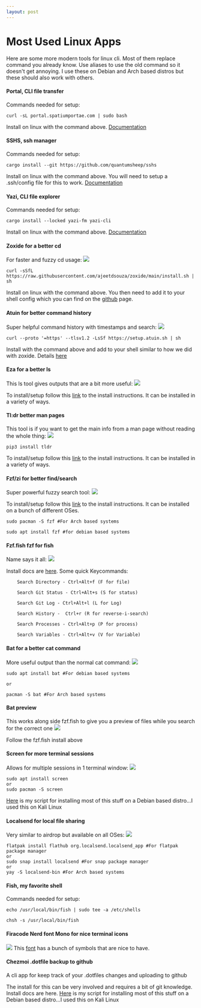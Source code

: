 ```yaml
---
layout: post
---
```


# Most Used Linux Apps

Here are some more modern tools for linux cli. Most of them replace command you already know. Use aliases to use the old command so it doesn't get annoying. I use these on Debian and Arch based distros but these should also work with others.

#### Portal, CLI file transfer
Commands needed for setup:

`curl -sL portal.spatiumportae.com | sudo bash`

Install on linux with the command above. [Documentation](https://github.com/SpatiumPortae/portal)

#### SSHS, ssh manager
Commands needed for setup:

`cargo install --git https://github.com/quantumsheep/sshs`

Install on linux with the command above.  You will need to setup a .ssh/config file for this to work. [Documentation](https://github.com/quantumsheep/sshs?tab=readme-ov-file)

#### Yazi, CLI file explorer
Commands needed for setup:

`cargo install --locked yazi-fm yazi-cli`

Install on linux with the command above. [Documentation ](https://yazi-rs.github.io/docs/installation)

#### Zoxide for a better cd
For faster and fuzzy cd usage:
![](https://img.notionusercontent.com/s3/prod-files-secure%2F63319eb7-a808-4f94-8661-5626ea6a3328%2Ff494a4c0-0e4b-4462-8309-60af76c77fd0%2F20240624_00h39m20s_grim.png/size/w=1360?exp=1742616105&sig=GnzZiFei3AQbFvQYFaD6d3W_NraeaOzanQSgW_kzNxg)

`curl -sSfL https://raw.githubusercontent.com/ajeetdsouza/zoxide/main/install.sh | sh`

Install on linux with the command above. You then need to add it to your shell config which you can find on the [github](https://github.com/ajeetdsouza/zoxide) page.

#### Atuin for better command history
Super helpful command history with timestamps and search:
![](https://img.notionusercontent.com/s3/prod-files-secure%2F63319eb7-a808-4f94-8661-5626ea6a3328%2F3022c4c1-e4ca-4258-84d0-49f67c9bbde5%2F20240624_00h38m12s_grim.png/size/w=1350?exp=1742616201&sig=nboNQybJnF2I2BABE9pleuUpSUtNnoelYVHCSwzAlNQ)

`curl --proto '=https' --tlsv1.2 -LsSf https://setup.atuin.sh | sh`

Install with the command above and add to your shell similar to how we did with zoxide. Details [here](https://docs.atuin.sh/guide/installation/)

#### Eza for a better ls
This ls tool gives outputs that are a bit more useful:
![](https://img.notionusercontent.com/s3/prod-files-secure%2F63319eb7-a808-4f94-8661-5626ea6a3328%2Ff55f3270-e63c-4599-b66e-8f8ae9f01a31%2F20240701_18h36m41s_grim.png/size/w=1350?exp=1742616205&sig=EzUy1MgWksheu1mMRM4wYG_sZq9bFl5Wwrs28n33RIc)

To install/setup follow this [link](https://github.com/eza-community/eza/blob/main/INSTALL.md) to the install instructions. It can be installed in a variety of ways.

#### Tl:dr better man pages
This tool is if you want to get the main info from a man page without reading the whole thing:
![](https://img.notionusercontent.com/s3/prod-files-secure%2F63319eb7-a808-4f94-8661-5626ea6a3328%2F6c470896-da97-49be-bc2d-8d6e47758183%2F20240624_00h39m37s_grim.png/size/w=1350?exp=1742616216&sig=o-2XRkIGr6E1YwRG28wVeBXdf9tUzmyAwJ29zQ14xDo)

`pip3 install tldr`

To install/setup follow this [link](https://github.com/eza-community/eza/blob/main/INSTALL.md) to the install instructions. It can be installed in a variety of ways.

#### Fzf/zi for better find/search
Super powerful fuzzy search tool:
![](https://img.notionusercontent.com/s3/prod-files-secure%2F63319eb7-a808-4f94-8661-5626ea6a3328%2Fd1321568-96ce-4a4c-8923-cdf16d470571%2F20240624_00h30m22s_grim(1).png/size/w=1350?exp=1742616236&sig=nOgC6sCZDSKrH_h4Y7HTiBSrMXxixi2VtK8pKEXdw98)

To install/setup follow this [link](https://github.com/junegunn/fzf?tab=readme-ov-file#installation) to the install instructions. It can be installed on a bunch of different OSes.

```
sudo pacman -S fzf #For Arch based systems

sudo apt install fzf #for debian based systems
```

#### Fzf.fish fzf for fish
Name says it all:
![](https://img.notionusercontent.com/s3/prod-files-secure%2F63319eb7-a808-4f94-8661-5626ea6a3328%2Fd1321568-96ce-4a4c-8923-cdf16d470571%2F20240624_00h30m22s_grim(1).png/size/w=1350?exp=1742616236&sig=nOgC6sCZDSKrH_h4Y7HTiBSrMXxixi2VtK8pKEXdw98)

Install docs are [here](https://github.com/PatrickF1/fzf.fish/tree/main).
Some quick Keycommands:
```
	Search Directory - Ctrl+Alt+f (F for file)

	Search Git Status - Ctrl+Alt+s (S for status)

	Search Git Log - Ctrl+Alt+l (L for Log)

	Search History -  Ctrl+r (R for reverse-i-search)

	Search Processes - Ctrl+Alt+p (P for process)

	Search Variables - Ctrl+Alt+v (V for Variable)
```

#### Bat for a better cat command
More useful output than the normal cat command:
![](https://img.notionusercontent.com/s3/prod-files-secure%2F63319eb7-a808-4f94-8661-5626ea6a3328%2F45e04a32-443c-420b-be90-fc0e89d07ca3%2F20240624_00h38m43s_grim(1).png/size/w=1350?exp=1742616242&sig=lxrV5PfTGQNicMNk6sY8TssfZi-NI3NdnbOGu3ZOCnc)

```
sudo apt install bat #For debian based systems

or

pacman -S bat #For Arch based systems
```

#### Bat preview
This works along side fzf.fish to give you a preview of files while you search for the correct one
![](https://img.notionusercontent.com/s3/prod-files-secure%2F63319eb7-a808-4f94-8661-5626ea6a3328%2F9e8060df-77bc-4f0f-b8af-9efe21af2d99%2F20240624_00h30m22s_grim(1).png/size/w=1350?exp=1742616242&sig=FWrZC6r167kk6chEyfeYgsMUf5NUa-fXWyrMpPlL1Ao)

Follow the fzf.fish install above

#### Screen for more terminal sessions
Allows for multiple sessions in 1 terminal window:
![](https://img.notionusercontent.com/s3/prod-files-secure%2F63319eb7-a808-4f94-8661-5626ea6a3328%2F2072b876-5018-4c8c-b8c8-7f159a2a0335%2F20240702_10h51m33s_grim.png/size/w=1350?exp=1742616241&sig=PaC-90OodSQhGfc-dsCmZK5NIn_VhV0UdEg6INPniKw)

```
sudo apt install screen
or
sudo pacman -S screen
```

[Here](https://gist.github.com/joaopizani/2718397) is my script for installing most of this stuff on a Debian based distro…I used this on Kali Linux

#### Localsend for local file sharing
Very similar to airdrop but available on all OSes:
![](https://img.notionusercontent.com/s3/prod-files-secure%2F63319eb7-a808-4f94-8661-5626ea6a3328%2F5b029718-dbc2-46ee-bdc7-be0bca7546e8%2F20240701_19h07m29s_grim.png/size/w=1350?exp=1742616241&sig=HN39tB56GKRffYKUhrwimrfSKlizmpDffi-6lGHy41I)

```
flatpak install flathub org.localsend.localsend_app #For flatpak package manager
or
sudo snap install localsend #For snap package manager
or
yay -S localsend-bin #For Arch based systems
```
#### Fish, my favorite shell
Commands needed for setup:

`echo /usr/local/bin/fish | sudo tee -a /etc/shells`

	chsh -s /usr/local/bin/fish

#### Firacode Nerd font Mono for nice terminal icons
![](https://img.notionusercontent.com/s3/prod-files-secure%2F63319eb7-a808-4f94-8661-5626ea6a3328%2F25b57304-90e9-4961-84c7-8eca31c5af47%2FScreenshot_2024-07-03_at_11.59.57_AM.png/size/w=970?exp=1742616240&sig=k57rdVGLGoo-s2itbi2uCbTnL5NBwj1Z3za7TNl8598)
This [font](https://github.com/ryanoasis/nerd-fonts/releases/download/v3.2.1/FiraMono.zip) has a bunch of symbols that are nice to have.

#### Chezmoi .dotfile backup to github
A cli app for keep track of your .dotfiles changes and uploading to github

The install for this can be very involved and requires a bit of git knowledge. Install docs are here.
[Here](https://github.com/grinchdubs/scripts/blob/main/base_installs.sh) is my script for installing most of this stuff on a Debian based distro…I used this on Kali Linux

